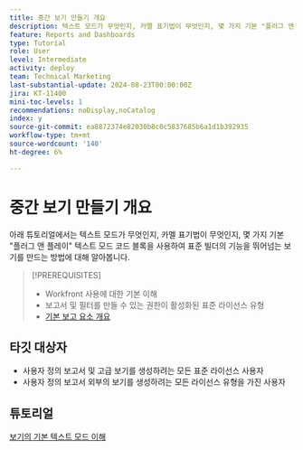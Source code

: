 ```yaml
---
title: 중간 보기 만들기 개요
description: 텍스트 모드가 무엇인지, 카멜 표기법이 무엇인지, 몇 가지 기본 "플러그 앤 플레이" 텍스트 모드 코드 블록을 사용하여 표준 빌더의 기능을 뛰어넘는 보기를 만드는 방법에 대해 알아봅니다.
feature: Reports and Dashboards
type: Tutorial
role: User
level: Intermediate
activity: deploy
team: Technical Marketing
last-substantial-update: 2024-08-23T00:00:00Z
jira: KT-11400
mini-toc-levels: 1
recommendations: noDisplay,noCatalog
index: y
source-git-commit: ea8872374e82030b8c0c5837685b6a1d1b392935
workflow-type: tm+mt
source-wordcount: '140'
ht-degree: 6%

---
```



# 중간 보기 만들기 개요

아래 튜토리얼에서는 텍스트 모드가 무엇인지, 카멜 표기법이 무엇인지, 몇 가지 기본 &quot;플러그 앤 플레이&quot; 텍스트 모드 코드 블록을 사용하여 표준 빌더의 기능을 뛰어넘는 보기를 만드는 방법에 대해 알아봅니다.

>[!PREREQUISITES]
>
>* Workfront 사용에 대한 기본 이해
>* 보고서 및 필터를 만들 수 있는 권한이 활성화된 표준 라이선스 유형
>* [기본 보고 요소 개요](https://experienceleague.adobe.com/?recommended=Workfront-U-1-2022.1.reporting)

## 타깃 대상자

* 사용자 정의 보고서 및 고급 보기를 생성하려는 모든 표준 라이선스 사용자
* 사용자 정의 보고서 외부의 보기를 생성하려는 모든 라이선스 유형을 가진 사용자


## 튜토리얼

[보기의 기본 텍스트 모드 이해](/help/reporting/intermediate-reporting/basic-text-mode-for-views.md)

